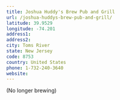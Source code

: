 ```yaml
---
title: Joshua Huddy's Brew Pub and Grill
url: /joshua-huddys-brew-pub-and-grill/
latitude: 39.9529
longitude: -74.201
address1: 
address2: 
city: Toms River
state: New Jersey
code: 8753
country: United States
phone: 1-732-240-3640
website: 
---
```

(No longer brewing)
